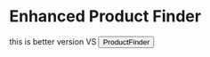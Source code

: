# Enhanced Product Finder
this is better version    VS  <button src="HosseinNaseran/ProductFinder.git">ProductFinder</button>



